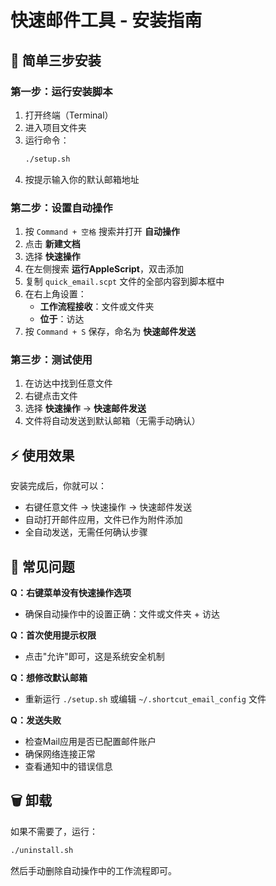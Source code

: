 # 快速邮件工具 - 安装指南

## 📌 简单三步安装

### 第一步：运行安装脚本
1. 打开终端（Terminal）
2. 进入项目文件夹
3. 运行命令：
   ```bash
   ./setup.sh
   ```
4. 按提示输入你的默认邮箱地址

### 第二步：设置自动操作
1. 按 `Command + 空格` 搜索并打开 **自动操作**
2. 点击 **新建文档**
3. 选择 **快速操作**
4. 在左侧搜索 **运行AppleScript**，双击添加
5. 复制 `quick_email.scpt` 文件的全部内容到脚本框中
6. 在右上角设置：
   - **工作流程接收**：文件或文件夹
   - **位于**：访达
7. 按 `Command + S` 保存，命名为 **快速邮件发送**

### 第三步：测试使用
1. 在访达中找到任意文件
2. 右键点击文件
3. 选择 **快速操作** → **快速邮件发送**
4. 文件将自动发送到默认邮箱（无需手动确认）

## ⚡ 使用效果

安装完成后，你就可以：
- 右键任意文件 → 快速操作 → 快速邮件发送
- 自动打开邮件应用，文件已作为附件添加
- 全自动发送，无需任何确认步骤

## 🔧 常见问题

**Q：右键菜单没有快速操作选项**
- 确保自动操作中的设置正确：文件或文件夹 + 访达

**Q：首次使用提示权限**
- 点击"允许"即可，这是系统安全机制

**Q：想修改默认邮箱**
- 重新运行 `./setup.sh` 或编辑 `~/.shortcut_email_config` 文件

**Q：发送失败**
- 检查Mail应用是否已配置邮件账户
- 确保网络连接正常
- 查看通知中的错误信息

## 🗑️ 卸载

如果不需要了，运行：
```bash
./uninstall.sh
```

然后手动删除自动操作中的工作流程即可。